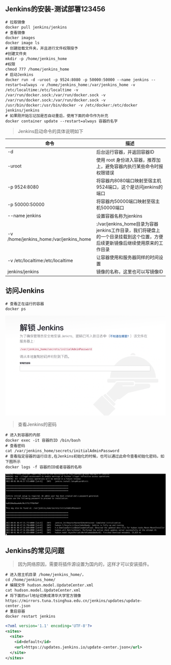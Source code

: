 ## Jenkins的安装-测试部署123456
```
# 拉取镜像
docker pull jenkins/jenkins
# 查看镜像
docker images
docker image ls
# 创建挂载文件夹，并且进行文件权限授予
#创建文件夹
mkdir -p /home/jenkins_home
#权限
chmod 777 /home/jenkins_home
# 启动Jenkins
docker run -d -uroot -p 9524:8080 -p 50000:50000 --name jenkins --restart=always -v /home/jenkins_home:/var/jenkins_home -v /etc/localtime:/etc/localtime -v /var/run/docker.sock:/var/run/docker.sock -v /var/run/docker.sock:/var/run/docker.sock -v /usr/bin/docker:/usr/bin/docker -v /etc/docker:/etc/docker jenkins/jenkins
# 如果刚开始忘记加是否自动重启，使用下面的命令作为补充
docker container update --restart=always 容器的名字

```
> Jenkins启动命令的具体说明如下


| 命令                                    | 描述                                                         |
| --------------------------------------- | ------------------------------------------------------------ |
| -d                                      | 后台运行容器，并返回容器ID                                   |
| -uroot                                  | 使用 root 身份进入容器，推荐加上，避免容器内执行某些命令时报权限错误 |
| -p 9524:8080                            | 将容器内8080端口映射至宿主机9524端口，这个是访问jenkins的端口 |
| -p 50000:50000                          | 将容器内50000端口映射至宿主机50000端口                       |
| --name jenkins                          | 设置容器名称为jenkins                                        |
| -v /home/jenkins_home:/var/jenkins_home | :/var/jenkins_home目录为容器jenkins工作目录，我们将硬盘上的一个目录挂载到这个位置，方便后续更新镜像后继续使用原来的工作目录 |
| -v /etc/localtime:/etc/localtime        | 让容器使用和服务器同样的时间设置                             |
| jenkins/jenkins                         | 镜像的名称，这里也可以写镜像ID                               |

## 访问Jenkins

```
# 查看正在运行的容器
docker ps
```

![截屏2022-08-01 15.26.31](./images/jenkins-start.png)

>  查看Jenkins的密码

```
# 进入到容器的内部
docker exec -it 容器的ID /bin/bash
# 查看密码
cat /var/jenkins_home/secrets/initialAdminPassword
# 查看指定容器的运行日志,在Jenkins初始化的时候，也可以通过此命令查看初始化密码，如下图所示
docker logs -f 容器的ID或者容器的名称
```

![wecom-temp-d06ec330a519ba9b1321fc504366471e](./images/wecom-temp-d06ec330a519ba9b1321fc504366471e.png)



## Jenkins的常见问题

> 因为网络原因，需要将插件源设置为国内的，这样才可以安装插件。

```shell
# 进入宿主机目录 /home/jenkins_home/， 
cd /home/jenkins_home/
# 编辑文件 hudson.model.UpdateCenter.xml
cat hudson.model.UpdateCenter.xml
# 将下面的url地址切换成清华大学官方镜像
https://mirrors.tuna.tsinghua.edu.cn/jenkins/updates/update-center.json
# 重启容器
docker restart jenkins
```

```xml
<?xml version='1.1' encoding='UTF-8'?>
<sites>
  <site>
    <id>default</id>
    <url>https://updates.jenkins.io/update-center.json</url>
  </site>
</sites>
```

